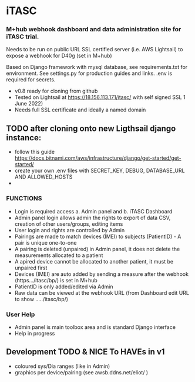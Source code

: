 # iTASC 
### M+hub webhook dashboard and data administration site for iTASC trial.

Needs to be run on public URL SSL certified server (i.e. AWS Lightsail) to expose a webhook for D40g (set in M+hub)

Based on Django framework with mysql database, see requirements.txt for environment. See settings.py for production guides and links. .env is required for secrets.

- v0.8 ready for cloning from github
- Tested on Lightsail at https://18.156.113.171/itasc/ with self signed SSL 1 June 2022)
- Needs full SSL certificate and ideally a named domain 


## TODO after cloning onto new Ligthsail django instance:
- follow this guide https://docs.bitnami.com/aws/infrastructure/django/get-started/get-started/
- create your own .env files with SECRET_KEY, DEBUG, DATABASE_URL AND ALLOWED_HOSTS 
- 

### FUNCTIONS
- Login is required access a. Admin panel and b. iTASC Dashboard
- Admin panel login allows admin the rights to export of data CSV, creation of other users/groups, editing items
- User login and rights are controlled by Admin 
- Pairings are made to match devices (IMEI) to subjects (PatientID) - A pair is unique one-to-one
- A pairing is deleted (unpaired) in Admin panel, it does not delete the measurements allocated to a patient
- A apired device cannot be allocated to another patient, it must be unpaired first
- Devices (IMEI) are auto added by sending a measure after the webhook (https.../itasc/bp/) is set in M+hub
- PatientID is only added/edited via Admin
- Raw data can be viewed at the webhook URL (from Dashboard edit URL to show ...../itasc/bp/)  

### User Help
- Admin panel is main toolbox area and is standard Django interface
- Help in progress

## Development TODO & NICE To HAVEs in v1
- coloured sys/Dia ranges (like in Admin)
- graphics per device/pairing (see awsb.ddns.net/eliot/ )
